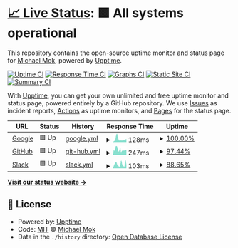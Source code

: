 # [📈 Live Status](https://pmmmwh.github.io/upptime): <!--live status--> **🟩 All systems operational**

This repository contains the open-source uptime monitor and status page for [Michael Mok](https://pmmmwh.com), powered by [Upptime](https://github.com/upptime/upptime).

[![Uptime CI](https://github.com/pmmmwh/upptime/workflows/Uptime%20CI/badge.svg)](https://github.com/pmmmwh/upptime/actions?query=workflow%3A%22Uptime+CI%22)
[![Response Time CI](https://github.com/pmmmwh/upptime/workflows/Response%20Time%20CI/badge.svg)](https://github.com/pmmmwh/upptime/actions?query=workflow%3A%22Response+Time+CI%22)
[![Graphs CI](https://github.com/pmmmwh/upptime/workflows/Graphs%20CI/badge.svg)](https://github.com/pmmmwh/upptime/actions?query=workflow%3A%22Graphs+CI%22)
[![Static Site CI](https://github.com/pmmmwh/upptime/workflows/Static%20Site%20CI/badge.svg)](https://github.com/pmmmwh/upptime/actions?query=workflow%3A%22Static+Site+CI%22)
[![Summary CI](https://github.com/pmmmwh/upptime/workflows/Summary%20CI/badge.svg)](https://github.com/pmmmwh/upptime/actions?query=workflow%3A%22Summary+CI%22)

With [Upptime](https://upptime.js.org), you can get your own unlimited and free uptime monitor and status page, powered entirely by a GitHub repository. We use [Issues](https://github.com/pmmmwh/upptime/issues) as incident reports, [Actions](https://github.com/pmmmwh/upptime/actions) as uptime monitors, and [Pages](https://pmmmwh.github.io/upptime) for the status page.

<!--start: status pages-->
<!-- This summary is generated by Upptime (https://github.com/upptime/upptime) -->
<!-- Do not edit this manually, your changes will be overwritten -->
<!-- prettier-ignore -->
| URL | Status | History | Response Time | Uptime |
| --- | ------ | ------- | ------------- | ------ |
| <img alt="" src="https://favicons.githubusercontent.com/www.google.com" height="13"> [Google](https://www.google.com) | 🟩 Up | [google.yml](https://github.com/pmmmwh/upptime/commits/HEAD/history/google.yml) | <details><summary><img alt="Response time graph" src="./graphs/google/response-time-week.png" height="20"> 128ms</summary><br><a href="https://pmmmwh.github.io/upptime/history/google"><img alt="Response time 104" src="https://img.shields.io/endpoint?url=https%3A%2F%2Fraw.githubusercontent.com%2Fpmmmwh%2Fupptime%2FHEAD%2Fapi%2Fgoogle%2Fresponse-time.json"></a><br><a href="https://pmmmwh.github.io/upptime/history/google"><img alt="24-hour response time 136" src="https://img.shields.io/endpoint?url=https%3A%2F%2Fraw.githubusercontent.com%2Fpmmmwh%2Fupptime%2FHEAD%2Fapi%2Fgoogle%2Fresponse-time-day.json"></a><br><a href="https://pmmmwh.github.io/upptime/history/google"><img alt="7-day response time 128" src="https://img.shields.io/endpoint?url=https%3A%2F%2Fraw.githubusercontent.com%2Fpmmmwh%2Fupptime%2FHEAD%2Fapi%2Fgoogle%2Fresponse-time-week.json"></a><br><a href="https://pmmmwh.github.io/upptime/history/google"><img alt="30-day response time 105" src="https://img.shields.io/endpoint?url=https%3A%2F%2Fraw.githubusercontent.com%2Fpmmmwh%2Fupptime%2FHEAD%2Fapi%2Fgoogle%2Fresponse-time-month.json"></a><br><a href="https://pmmmwh.github.io/upptime/history/google"><img alt="1-year response time 104" src="https://img.shields.io/endpoint?url=https%3A%2F%2Fraw.githubusercontent.com%2Fpmmmwh%2Fupptime%2FHEAD%2Fapi%2Fgoogle%2Fresponse-time-year.json"></a></details> | <details><summary><a href="https://pmmmwh.github.io/upptime/history/google">100.00%</a></summary><a href="https://pmmmwh.github.io/upptime/history/google"><img alt="All-time uptime 100.00%" src="https://img.shields.io/endpoint?url=https%3A%2F%2Fraw.githubusercontent.com%2Fpmmmwh%2Fupptime%2FHEAD%2Fapi%2Fgoogle%2Fuptime.json"></a><br><a href="https://pmmmwh.github.io/upptime/history/google"><img alt="24-hour uptime 100.00%" src="https://img.shields.io/endpoint?url=https%3A%2F%2Fraw.githubusercontent.com%2Fpmmmwh%2Fupptime%2FHEAD%2Fapi%2Fgoogle%2Fuptime-day.json"></a><br><a href="https://pmmmwh.github.io/upptime/history/google"><img alt="7-day uptime 100.00%" src="https://img.shields.io/endpoint?url=https%3A%2F%2Fraw.githubusercontent.com%2Fpmmmwh%2Fupptime%2FHEAD%2Fapi%2Fgoogle%2Fuptime-week.json"></a><br><a href="https://pmmmwh.github.io/upptime/history/google"><img alt="30-day uptime 100.00%" src="https://img.shields.io/endpoint?url=https%3A%2F%2Fraw.githubusercontent.com%2Fpmmmwh%2Fupptime%2FHEAD%2Fapi%2Fgoogle%2Fuptime-month.json"></a><br><a href="https://pmmmwh.github.io/upptime/history/google"><img alt="1-year uptime 100.00%" src="https://img.shields.io/endpoint?url=https%3A%2F%2Fraw.githubusercontent.com%2Fpmmmwh%2Fupptime%2FHEAD%2Fapi%2Fgoogle%2Fuptime-year.json"></a></details>
| <img alt="" src="https://favicons.githubusercontent.com/www.githubstatus.com" height="13"> [GitHub](https://www.githubstatus.com/api/v2/status.json) | 🟩 Up | [git-hub.yml](https://github.com/pmmmwh/upptime/commits/HEAD/history/git-hub.yml) | <details><summary><img alt="Response time graph" src="./graphs/git-hub/response-time-week.png" height="20"> 247ms</summary><br><a href="https://pmmmwh.github.io/upptime/history/git-hub"><img alt="Response time 221" src="https://img.shields.io/endpoint?url=https%3A%2F%2Fraw.githubusercontent.com%2Fpmmmwh%2Fupptime%2FHEAD%2Fapi%2Fgit-hub%2Fresponse-time.json"></a><br><a href="https://pmmmwh.github.io/upptime/history/git-hub"><img alt="24-hour response time 288" src="https://img.shields.io/endpoint?url=https%3A%2F%2Fraw.githubusercontent.com%2Fpmmmwh%2Fupptime%2FHEAD%2Fapi%2Fgit-hub%2Fresponse-time-day.json"></a><br><a href="https://pmmmwh.github.io/upptime/history/git-hub"><img alt="7-day response time 247" src="https://img.shields.io/endpoint?url=https%3A%2F%2Fraw.githubusercontent.com%2Fpmmmwh%2Fupptime%2FHEAD%2Fapi%2Fgit-hub%2Fresponse-time-week.json"></a><br><a href="https://pmmmwh.github.io/upptime/history/git-hub"><img alt="30-day response time 246" src="https://img.shields.io/endpoint?url=https%3A%2F%2Fraw.githubusercontent.com%2Fpmmmwh%2Fupptime%2FHEAD%2Fapi%2Fgit-hub%2Fresponse-time-month.json"></a><br><a href="https://pmmmwh.github.io/upptime/history/git-hub"><img alt="1-year response time 221" src="https://img.shields.io/endpoint?url=https%3A%2F%2Fraw.githubusercontent.com%2Fpmmmwh%2Fupptime%2FHEAD%2Fapi%2Fgit-hub%2Fresponse-time-year.json"></a></details> | <details><summary><a href="https://pmmmwh.github.io/upptime/history/git-hub">97.44%</a></summary><a href="https://pmmmwh.github.io/upptime/history/git-hub"><img alt="All-time uptime 98.01%" src="https://img.shields.io/endpoint?url=https%3A%2F%2Fraw.githubusercontent.com%2Fpmmmwh%2Fupptime%2FHEAD%2Fapi%2Fgit-hub%2Fuptime.json"></a><br><a href="https://pmmmwh.github.io/upptime/history/git-hub"><img alt="24-hour uptime 95.22%" src="https://img.shields.io/endpoint?url=https%3A%2F%2Fraw.githubusercontent.com%2Fpmmmwh%2Fupptime%2FHEAD%2Fapi%2Fgit-hub%2Fuptime-day.json"></a><br><a href="https://pmmmwh.github.io/upptime/history/git-hub"><img alt="7-day uptime 97.44%" src="https://img.shields.io/endpoint?url=https%3A%2F%2Fraw.githubusercontent.com%2Fpmmmwh%2Fupptime%2FHEAD%2Fapi%2Fgit-hub%2Fuptime-week.json"></a><br><a href="https://pmmmwh.github.io/upptime/history/git-hub"><img alt="30-day uptime 96.99%" src="https://img.shields.io/endpoint?url=https%3A%2F%2Fraw.githubusercontent.com%2Fpmmmwh%2Fupptime%2FHEAD%2Fapi%2Fgit-hub%2Fuptime-month.json"></a><br><a href="https://pmmmwh.github.io/upptime/history/git-hub"><img alt="1-year uptime 98.01%" src="https://img.shields.io/endpoint?url=https%3A%2F%2Fraw.githubusercontent.com%2Fpmmmwh%2Fupptime%2FHEAD%2Fapi%2Fgit-hub%2Fuptime-year.json"></a></details>
| <img alt="" src="https://favicons.githubusercontent.com/status.slack.com" height="13"> [Slack](https://status.slack.com/api/v2.0.0/current) | 🟩 Up | [slack.yml](https://github.com/pmmmwh/upptime/commits/HEAD/history/slack.yml) | <details><summary><img alt="Response time graph" src="./graphs/slack/response-time-week.png" height="20"> 103ms</summary><br><a href="https://pmmmwh.github.io/upptime/history/slack"><img alt="Response time 116" src="https://img.shields.io/endpoint?url=https%3A%2F%2Fraw.githubusercontent.com%2Fpmmmwh%2Fupptime%2FHEAD%2Fapi%2Fslack%2Fresponse-time.json"></a><br><a href="https://pmmmwh.github.io/upptime/history/slack"><img alt="24-hour response time 75" src="https://img.shields.io/endpoint?url=https%3A%2F%2Fraw.githubusercontent.com%2Fpmmmwh%2Fupptime%2FHEAD%2Fapi%2Fslack%2Fresponse-time-day.json"></a><br><a href="https://pmmmwh.github.io/upptime/history/slack"><img alt="7-day response time 103" src="https://img.shields.io/endpoint?url=https%3A%2F%2Fraw.githubusercontent.com%2Fpmmmwh%2Fupptime%2FHEAD%2Fapi%2Fslack%2Fresponse-time-week.json"></a><br><a href="https://pmmmwh.github.io/upptime/history/slack"><img alt="30-day response time 100" src="https://img.shields.io/endpoint?url=https%3A%2F%2Fraw.githubusercontent.com%2Fpmmmwh%2Fupptime%2FHEAD%2Fapi%2Fslack%2Fresponse-time-month.json"></a><br><a href="https://pmmmwh.github.io/upptime/history/slack"><img alt="1-year response time 116" src="https://img.shields.io/endpoint?url=https%3A%2F%2Fraw.githubusercontent.com%2Fpmmmwh%2Fupptime%2FHEAD%2Fapi%2Fslack%2Fresponse-time-year.json"></a></details> | <details><summary><a href="https://pmmmwh.github.io/upptime/history/slack">88.65%</a></summary><a href="https://pmmmwh.github.io/upptime/history/slack"><img alt="All-time uptime 90.52%" src="https://img.shields.io/endpoint?url=https%3A%2F%2Fraw.githubusercontent.com%2Fpmmmwh%2Fupptime%2FHEAD%2Fapi%2Fslack%2Fuptime.json"></a><br><a href="https://pmmmwh.github.io/upptime/history/slack"><img alt="24-hour uptime 98.92%" src="https://img.shields.io/endpoint?url=https%3A%2F%2Fraw.githubusercontent.com%2Fpmmmwh%2Fupptime%2FHEAD%2Fapi%2Fslack%2Fuptime-day.json"></a><br><a href="https://pmmmwh.github.io/upptime/history/slack"><img alt="7-day uptime 88.65%" src="https://img.shields.io/endpoint?url=https%3A%2F%2Fraw.githubusercontent.com%2Fpmmmwh%2Fupptime%2FHEAD%2Fapi%2Fslack%2Fuptime-week.json"></a><br><a href="https://pmmmwh.github.io/upptime/history/slack"><img alt="30-day uptime 95.75%" src="https://img.shields.io/endpoint?url=https%3A%2F%2Fraw.githubusercontent.com%2Fpmmmwh%2Fupptime%2FHEAD%2Fapi%2Fslack%2Fuptime-month.json"></a><br><a href="https://pmmmwh.github.io/upptime/history/slack"><img alt="1-year uptime 90.52%" src="https://img.shields.io/endpoint?url=https%3A%2F%2Fraw.githubusercontent.com%2Fpmmmwh%2Fupptime%2FHEAD%2Fapi%2Fslack%2Fuptime-year.json"></a></details>

<!--end: status pages-->

[**Visit our status website →**](https://pmmmwh.github.io/upptime)

## 📄 License

- Powered by: [Upptime](https://github.com/upptime/upptime)
- Code: [MIT](./LICENSE) © [Michael Mok](https://pmmmwh.com)
- Data in the `./history` directory: [Open Database License](https://opendatacommons.org/licenses/odbl/1-0/)
